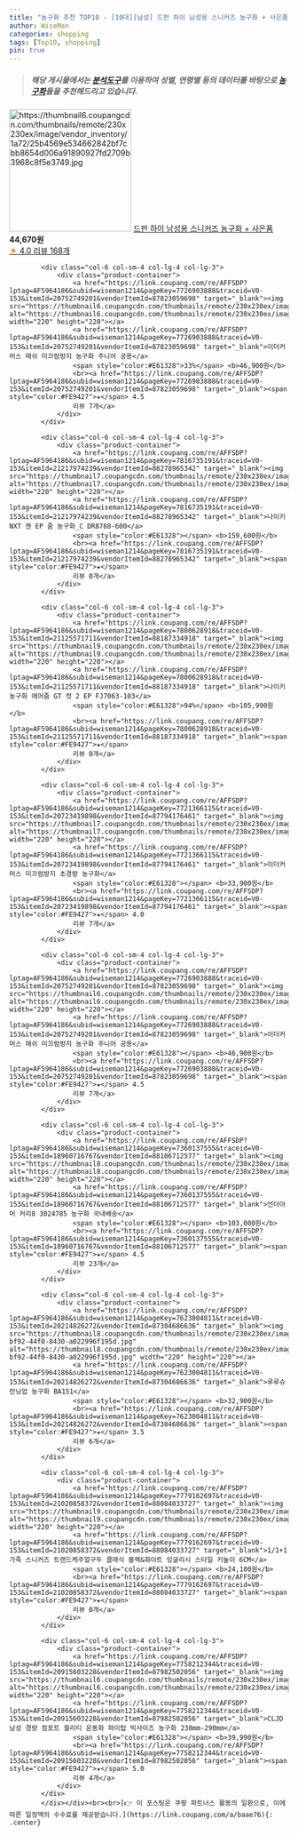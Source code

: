 ```yaml
---
title: "농구화 추천 TOP10 - [10대][남성] 드펀 하이 남성용 스니커즈 농구화 + 사은품"
author: WiseMan
categories: shopping
tags: [Top10, shopping]
pin: true
---
```


> ##### 해당 게시물에서는 [**분석도구**](https://itemscout.io/)를 이용하여 **성별**, **연령별** 등의 데이터를 바탕으로 [**농구화**](https://link.coupang.com/a/baae76)들을 추천해드리고 있습니다.
<div class="container"><div class="row">
            <div class="col-6 col-sm-4 col-lg-4 col-lg-3">
                <div class="product-container">
                    <a href="https://link.coupang.com/re/AFFSDP?lptag=AF5964186&subid=wiseman1214&pageKey=7687069637&traceid=V0-153&itemId=20546270084&vendorItemId=85148739102" target="_blank"><img src="https://thumbnail6.coupangcdn.com/thumbnails/remote/230x230ex/image/vendor_inventory/1a72/25b4569e534662842bf7cbb8654d006a91890927fd2709b3968c8f5e3749.jpg" alt="https://thumbnail6.coupangcdn.com/thumbnails/remote/230x230ex/image/vendor_inventory/1a72/25b4569e534662842bf7cbb8654d006a91890927fd2709b3968c8f5e3749.jpg" width="220" height="220"></a>
                    <a href="https://link.coupang.com/re/AFFSDP?lptag=AF5964186&subid=wiseman1214&pageKey=7687069637&traceid=V0-153&itemId=20546270084&vendorItemId=85148739102" target="_blank">드펀 하이 남성용 스니커즈 농구화 + 사은품</a>
                    <span style="color:#E61328"></span> <b>44,670원</b>
                    <br><a href="https://link.coupang.com/re/AFFSDP?lptag=AF5964186&subid=wiseman1214&pageKey=7687069637&traceid=V0-153&itemId=20546270084&vendorItemId=85148739102" target="_blank"><span style="color:#FE9427">★</span> 4.0
                    리뷰 168개</a>
                </div>
            </div>
            
            <div class="col-6 col-sm-4 col-lg-4 col-lg-3">
                <div class="product-container">
                    <a href="https://link.coupang.com/re/AFFSDP?lptag=AF5964186&subid=wiseman1214&pageKey=7726903888&traceid=V0-153&itemId=20752749201&vendorItemId=87823059698" target="_blank"><img src="https://thumbnail6.coupangcdn.com/thumbnails/remote/230x230ex/image/vendor_inventory/db84/9b4e81efc841a073e1d3ee53b19ef19e957ef722ec15c543aa0bef22044f.jpg" alt="https://thumbnail6.coupangcdn.com/thumbnails/remote/230x230ex/image/vendor_inventory/db84/9b4e81efc841a073e1d3ee53b19ef19e957ef722ec15c543aa0bef22044f.jpg" width="220" height="220"></a>
                    <a href="https://link.coupang.com/re/AFFSDP?lptag=AF5964186&subid=wiseman1214&pageKey=7726903888&traceid=V0-153&itemId=20752749201&vendorItemId=87823059698" target="_blank">이더커머스 매쉬 미끄럼방지 농구화 주니어 공용</a>
                    <span style="color:#E61328">33%</span> <b>46,900원</b>
                    <br><a href="https://link.coupang.com/re/AFFSDP?lptag=AF5964186&subid=wiseman1214&pageKey=7726903888&traceid=V0-153&itemId=20752749201&vendorItemId=87823059698" target="_blank"><span style="color:#FE9427">★</span> 4.5
                    리뷰 7개</a>
                </div>
            </div>
            
            <div class="col-6 col-sm-4 col-lg-4 col-lg-3">
                <div class="product-container">
                    <a href="https://link.coupang.com/re/AFFSDP?lptag=AF5964186&subid=wiseman1214&pageKey=7816735191&traceid=V0-153&itemId=21217974239&vendorItemId=88278965342" target="_blank"><img src="https://thumbnail7.coupangcdn.com/thumbnails/remote/230x230ex/image/vendor_inventory/cc02/9384b7ca4ba55b38a32c8ad88aaa0411073256d31bc6fb71069e9d9619dc.jpg" alt="https://thumbnail7.coupangcdn.com/thumbnails/remote/230x230ex/image/vendor_inventory/cc02/9384b7ca4ba55b38a32c8ad88aaa0411073256d31bc6fb71069e9d9619dc.jpg" width="220" height="220"></a>
                    <a href="https://link.coupang.com/re/AFFSDP?lptag=AF5964186&subid=wiseman1214&pageKey=7816735191&traceid=V0-153&itemId=21217974239&vendorItemId=88278965342" target="_blank">나이키 NXT 젠 EP 줌 농구화_C DR8788-600</a>
                    <span style="color:#E61328"></span> <b>159,600원</b>
                    <br><a href="https://link.coupang.com/re/AFFSDP?lptag=AF5964186&subid=wiseman1214&pageKey=7816735191&traceid=V0-153&itemId=21217974239&vendorItemId=88278965342" target="_blank"><span style="color:#FE9427">★</span> 
                    리뷰 0개</a>
                </div>
            </div>
            
            <div class="col-6 col-sm-4 col-lg-4 col-lg-3">
                <div class="product-container">
                    <a href="https://link.coupang.com/re/AFFSDP?lptag=AF5964186&subid=wiseman1214&pageKey=7800628918&traceid=V0-153&itemId=21125571711&vendorItemId=88187334918" target="_blank"><img src="https://thumbnail9.coupangcdn.com/thumbnails/remote/230x230ex/image/vendor_inventory/0648/4b3f0b1f86ca349d6a7099679f2f7836c3b76e3bd47d910652558f45d3a9.jpg" alt="https://thumbnail9.coupangcdn.com/thumbnails/remote/230x230ex/image/vendor_inventory/0648/4b3f0b1f86ca349d6a7099679f2f7836c3b76e3bd47d910652558f45d3a9.jpg" width="220" height="220"></a>
                    <a href="https://link.coupang.com/re/AFFSDP?lptag=AF5964186&subid=wiseman1214&pageKey=7800628918&traceid=V0-153&itemId=21125571711&vendorItemId=88187334918" target="_blank">나이키 농구화 에어줌 GT 컷 2 EP FJ7063-103</a>
                    <span style="color:#E61328">94%</span> <b>105,990원</b>
                    <br><a href="https://link.coupang.com/re/AFFSDP?lptag=AF5964186&subid=wiseman1214&pageKey=7800628918&traceid=V0-153&itemId=21125571711&vendorItemId=88187334918" target="_blank"><span style="color:#FE9427">★</span> 
                    리뷰 0개</a>
                </div>
            </div>
            
            <div class="col-6 col-sm-4 col-lg-4 col-lg-3">
                <div class="product-container">
                    <a href="https://link.coupang.com/re/AFFSDP?lptag=AF5964186&subid=wiseman1214&pageKey=7721366115&traceid=V0-153&itemId=20723419898&vendorItemId=87794176461" target="_blank"><img src="https://thumbnail7.coupangcdn.com/thumbnails/remote/230x230ex/image/vendor_inventory/f8f4/b3babb0787224fb3891761716a72b98332fb2b4bd2324765044797bba680.jpg" alt="https://thumbnail7.coupangcdn.com/thumbnails/remote/230x230ex/image/vendor_inventory/f8f4/b3babb0787224fb3891761716a72b98332fb2b4bd2324765044797bba680.jpg" width="220" height="220"></a>
                    <a href="https://link.coupang.com/re/AFFSDP?lptag=AF5964186&subid=wiseman1214&pageKey=7721366115&traceid=V0-153&itemId=20723419898&vendorItemId=87794176461" target="_blank">이더커머스 미끄럼방지 초경량 농구화</a>
                    <span style="color:#E61328"></span> <b>33,900원</b>
                    <br><a href="https://link.coupang.com/re/AFFSDP?lptag=AF5964186&subid=wiseman1214&pageKey=7721366115&traceid=V0-153&itemId=20723419898&vendorItemId=87794176461" target="_blank"><span style="color:#FE9427">★</span> 4.0
                    리뷰 7개</a>
                </div>
            </div>
            
            <div class="col-6 col-sm-4 col-lg-4 col-lg-3">
                <div class="product-container">
                    <a href="https://link.coupang.com/re/AFFSDP?lptag=AF5964186&subid=wiseman1214&pageKey=7726903888&traceid=V0-153&itemId=20752749201&vendorItemId=87823059698" target="_blank"><img src="https://thumbnail6.coupangcdn.com/thumbnails/remote/230x230ex/image/vendor_inventory/db84/9b4e81efc841a073e1d3ee53b19ef19e957ef722ec15c543aa0bef22044f.jpg" alt="https://thumbnail6.coupangcdn.com/thumbnails/remote/230x230ex/image/vendor_inventory/db84/9b4e81efc841a073e1d3ee53b19ef19e957ef722ec15c543aa0bef22044f.jpg" width="220" height="220"></a>
                    <a href="https://link.coupang.com/re/AFFSDP?lptag=AF5964186&subid=wiseman1214&pageKey=7726903888&traceid=V0-153&itemId=20752749201&vendorItemId=87823059698" target="_blank">이더커머스 매쉬 미끄럼방지 농구화 주니어 공용</a>
                    <span style="color:#E61328"></span> <b>46,900원</b>
                    <br><a href="https://link.coupang.com/re/AFFSDP?lptag=AF5964186&subid=wiseman1214&pageKey=7726903888&traceid=V0-153&itemId=20752749201&vendorItemId=87823059698" target="_blank"><span style="color:#FE9427">★</span> 4.5
                    리뷰 7개</a>
                </div>
            </div>
            
            <div class="col-6 col-sm-4 col-lg-4 col-lg-3">
                <div class="product-container">
                    <a href="https://link.coupang.com/re/AFFSDP?lptag=AF5964186&subid=wiseman1214&pageKey=7360137555&traceid=V0-153&itemId=18960716767&vendorItemId=88106712577" target="_blank"><img src="https://thumbnail8.coupangcdn.com/thumbnails/remote/230x230ex/image/vendor_inventory/bb63/096023e39083bc9775f83d0e1aa0f923d71aa5174a0cac21a9ce8904605f.jpg" alt="https://thumbnail8.coupangcdn.com/thumbnails/remote/230x230ex/image/vendor_inventory/bb63/096023e39083bc9775f83d0e1aa0f923d71aa5174a0cac21a9ce8904605f.jpg" width="220" height="220"></a>
                    <a href="https://link.coupang.com/re/AFFSDP?lptag=AF5964186&subid=wiseman1214&pageKey=7360137555&traceid=V0-153&itemId=18960716767&vendorItemId=88106712577" target="_blank">언더아머 커리8 3024785 농구화 국내배송</a>
                    <span style="color:#E61328"></span> <b>103,000원</b>
                    <br><a href="https://link.coupang.com/re/AFFSDP?lptag=AF5964186&subid=wiseman1214&pageKey=7360137555&traceid=V0-153&itemId=18960716767&vendorItemId=88106712577" target="_blank"><span style="color:#FE9427">★</span> 4.5
                    리뷰 23개</a>
                </div>
            </div>
            
            <div class="col-6 col-sm-4 col-lg-4 col-lg-3">
                <div class="product-container">
                    <a href="https://link.coupang.com/re/AFFSDP?lptag=AF5964186&subid=wiseman1214&pageKey=7623004811&traceid=V0-153&itemId=20214826272&vendorItemId=87304686636" target="_blank"><img src="https://thumbnail8.coupangcdn.com/thumbnails/remote/230x230ex/image/retail/images/2023/09/27/10/0/4b6c298f-bf92-44f0-8430-a022996f195d.jpg" alt="https://thumbnail8.coupangcdn.com/thumbnails/remote/230x230ex/image/retail/images/2023/09/27/10/0/4b6c298f-bf92-44f0-8430-a022996f195d.jpg" width="220" height="220"></a>
                    <a href="https://link.coupang.com/re/AFFSDP?lptag=AF5964186&subid=wiseman1214&pageKey=7623004811&traceid=V0-153&itemId=20214826272&vendorItemId=87304686636" target="_blank">루루슈 런닝업 농구화 BA151</a>
                    <span style="color:#E61328"></span> <b>32,900원</b>
                    <br><a href="https://link.coupang.com/re/AFFSDP?lptag=AF5964186&subid=wiseman1214&pageKey=7623004811&traceid=V0-153&itemId=20214826272&vendorItemId=87304686636" target="_blank"><span style="color:#FE9427">★</span> 3.5
                    리뷰 6개</a>
                </div>
            </div>
            
            <div class="col-6 col-sm-4 col-lg-4 col-lg-3">
                <div class="product-container">
                    <a href="https://link.coupang.com/re/AFFSDP?lptag=AF5964186&subid=wiseman1214&pageKey=7779162697&traceid=V0-153&itemId=21020858372&vendorItemId=88084033727" target="_blank"><img src="https://thumbnail9.coupangcdn.com/thumbnails/remote/230x230ex/image/vendor_inventory/7ed3/10e5b5b93ed1820580c9c5ba55be388d51db5c18192a63f3dd8f7cc39b8e.png" alt="https://thumbnail9.coupangcdn.com/thumbnails/remote/230x230ex/image/vendor_inventory/7ed3/10e5b5b93ed1820580c9c5ba55be388d51db5c18192a63f3dd8f7cc39b8e.png" width="220" height="220"></a>
                    <a href="https://link.coupang.com/re/AFFSDP?lptag=AF5964186&subid=wiseman1214&pageKey=7779162697&traceid=V0-153&itemId=21020858372&vendorItemId=88084033727" target="_blank">1/1+1 가죽 스니커즈 트랜드케주얼구두 클래식 블랙&화이트 잉글리시 스타일 키높이 6CM</a>
                    <span style="color:#E61328"></span> <b>24,100원</b>
                    <br><a href="https://link.coupang.com/re/AFFSDP?lptag=AF5964186&subid=wiseman1214&pageKey=7779162697&traceid=V0-153&itemId=21020858372&vendorItemId=88084033727" target="_blank"><span style="color:#FE9427">★</span> 
                    리뷰 0개</a>
                </div>
            </div>
            
            <div class="col-6 col-sm-4 col-lg-4 col-lg-3">
                <div class="product-container">
                    <a href="https://link.coupang.com/re/AFFSDP?lptag=AF5964186&subid=wiseman1214&pageKey=7758212344&traceid=V0-153&itemId=20915603228&vendorItemId=87982502056" target="_blank"><img src="https://thumbnail6.coupangcdn.com/thumbnails/remote/230x230ex/image/vendor_inventory/cd66/f6ee72f37055470374be87f6f3d0234e4c9686360804c9b279bd0635df79.jpeg" alt="https://thumbnail6.coupangcdn.com/thumbnails/remote/230x230ex/image/vendor_inventory/cd66/f6ee72f37055470374be87f6f3d0234e4c9686360804c9b279bd0635df79.jpeg" width="220" height="220"></a>
                    <a href="https://link.coupang.com/re/AFFSDP?lptag=AF5964186&subid=wiseman1214&pageKey=7758212344&traceid=V0-153&itemId=20915603228&vendorItemId=87982502056" target="_blank">CLJD 남성 경량 컴포트 퀄리티 운동화 하이탑 빅사이즈 농구화 230mm-290mm</a>
                    <span style="color:#E61328"></span> <b>39,990원</b>
                    <br><a href="https://link.coupang.com/re/AFFSDP?lptag=AF5964186&subid=wiseman1214&pageKey=7758212344&traceid=V0-153&itemId=20915603228&vendorItemId=87982502056" target="_blank"><span style="color:#FE9427">★</span> 5.0
                    리뷰 4개</a>
                </div>
            </div>
            </div></div><br><br>[👉 이 포스팅은 쿠팡 파트너스 활동의 일환으로, 이에 따른 일정액의 수수료를 제공받습니다.](https://link.coupang.com/a/baae76){: .center}
